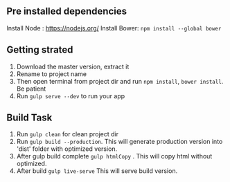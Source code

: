 ## Pre installed dependencies ##
Install Node : https://nodejs.org/
Install Bower: `npm install --global bower`

## Getting strated ##
 1. Download the master version, extract it
 2. Rename to project name
 3. Then open terminal from project dir and run `npm install`, `bower install`. Be patient
 4. Run `gulp serve --dev` to run your app

## Build Task ##
 1. Run `gulp clean` for clean project dir
 2. Run `gulp build --production`. This will generate production version into 'dist' folder with optimized version.
 3.  After gulp build complete `gulp htmlCopy` . This will copy html without optimized.
 4.  After build `gulp live-serve` This will serve build version.
